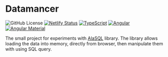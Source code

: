 # Datamancer

![GitHub License](https://img.shields.io/github/license/dplocki/datamancer)
[![Netlify Status](https://api.netlify.com/api/v1/badges/88bbfb21-a1a3-476c-8cda-70ca565e0b2f/deploy-status)](https://app.netlify.com/sites/datamancer/deploys)
[![TypeScript](https://img.shields.io/github/package-json/dependency-version/dplocki/datamancer/dev/typescript?label=TypeScript&logo=typescript)](https://www.typescriptlang.org/)
[![Angular](https://img.shields.io/github/package-json/dependency-version/dplocki/datamancer/@angular/core?label=Angular&logo=angular)](https://angular.dev/)
[![Angular Material](https://img.shields.io/npm/v/@angular/material?color=607D8B&label=Material&logo=angular)](https://material.angular.io/)


The small project for experiments with [AlaSQL](https://github.com/AlaSQL/alasql) library.
The library allows loading the data into memory, directly from browser, then manipulate them with using SQL query.
